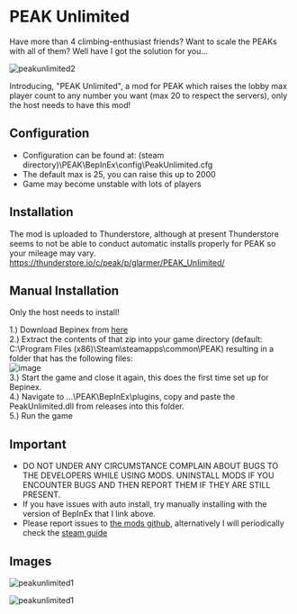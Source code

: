 # PEAK Unlimited

Have more than 4 climbing-enthusiast friends? Want to scale the PEAKs with all of them? Well have I got the solution for you... <br>

![peakunlimited2](https://glarmer.xyz/images/head.png)

Introducing, "PEAK Unlimited", a mod for PEAK which raises the lobby max player count to any number you want (max 20 to respect the servers), only the host needs to have this mod! 

## Configuration
- Configuration can be found at: (steam directory)\PEAK\BepInEx\config\PeakUnlimited.cfg
- The default max is 25, you can raise this up to 2000
- Game may become unstable with lots of players

## Installation

The mod is uploaded to Thunderstore, although at present Thunderstore seems to not be able to conduct automatic installs properly for PEAK so your mileage may vary.
https://thunderstore.io/c/peak/p/glarmer/PEAK_Unlimited/

## Manual Installation
Only the host needs to install!

1.) Download Bepinex from [here](https://github.com/BepInEx/BepInEx/releases/download/v5.4.23.3/BepInEx_win_x64_5.4.23.3.zip) <br>
2.) Extract the contents of that zip into your game directory (default: C:\Program Files (x86)\Steam\steamapps\common\PEAK) resulting in a folder that has the following files: <br>
![image](https://github.com/user-attachments/assets/403d9a1d-16a4-409c-a046-bc56141ac0ca) <br>
3.) Start the game and close it again, this does the first time set up for Bepinex. <br>
4.) Navigate to ...\PEAK\BepInEx\plugins, copy and paste the PeakUnlimited.dll from releases into this folder. <br>
5.) Run the game <br>

## Important
- DO NOT UNDER ANY CIRCUMSTANCE COMPLAIN ABOUT BUGS TO THE DEVELOPERS WHILE USING MODS. UNINSTALL MODS IF YOU ENCOUNTER BUGS AND THEN REPORT THEM IF THEY ARE STILL PRESENT.
- If you have issues with auto install, try manually installing with the version of BepInEx that I link above.
- Please report issues to [the mods github](https://github.com/glarmer/PEAK-Unlimited/), alternatively I will periodically check the [steam guide](https://steamcommunity.com/sharedfiles/filedetails/?id=3501916945&tscn=1750268995)

## Images

![peakunlimited1](https://glarmer.xyz/images/1mNyvy8.png)

![peakunlimited1](https://glarmer.xyz/images/9pnQpW8.png)
